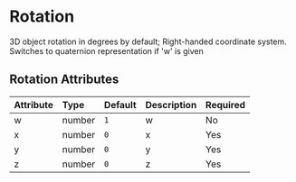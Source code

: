 
Rotation
========


3D object rotation in degrees by default; Right-handed coordinate system. Switches to quaternion representation if 'w' is given

Rotation Attributes
--------------------

|Attribute|Type|Default|Description|Required|
| :--- | :--- | :--- | :--- | :--- |
|w|number|```1```|w|No|
|x|number|```0```|x|Yes|
|y|number|```0```|y|Yes|
|z|number|```0```|z|Yes|
